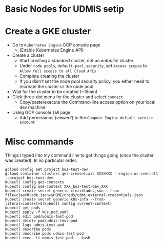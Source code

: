 # Basic Nodes for UDMIS setip

# Create a GKE cluster

* Go to `Kubernetes Engine` GCP console page
  * (Enable Kubernetes Engine API)
* Create a cluster
  * Start creating a _standard_ cluster, not an _autopilot_ cluster.
  * Under `node pools`, `default-pool`, `security`, set `Access scopes` to `Allow full access to all Cloud APIs`
  * Complete creating the cluster
  * If you didn't set the node pool security policy, you either need to recreate the cluster or the node pool.
* Wait for the cluster to be created (~15min)
* Click three-dot menu for the cluster and select `connect`
  * Copy/paste/execute the Command-line access option on your local dev machine
* Using GCP console `IAM` page
  * Add permissions (viewer?) to the `Compute Engine default service account`

# Misc commands

Things I typed into my command line to get things going (once the cluster was created). In no particular order.
```
gcloud config set project bos-test-dev
gcloud container clusters get-credentials XXXXXXX --region us-central1 --project bos-test-dev
kubectl config get-contexts
kubectl config use-context XXX_bos-test-dev_XXX
kubectl create secret generic clearblade.json --from-file=clearblade.json=$HOME/creds/udmi-external-credentials.json
kubectl create secret generic k8s-info --from-literal=context=$(kubectl config current-context)
kubectl get pods
kubectl apply -f k8s_pod.yaml
kubectl edit pod/udmis-test-pod
kubectl delete pod/udmis-test-pod
kubectl logs udmis-test-pod
kubectl describe pods
kubectl describe pods udmis-test-pod
kubectl exec -ti udmis-test-pod -- bash
```
